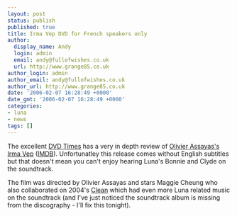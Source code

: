 ```yaml
---
layout: post
status: publish
published: true
title: Irma Vep DVD for French speakers only
author:
  display_name: Andy
  login: admin
  email: andy@fullofwishes.co.uk
  url: http://www.grange85.co.uk
author_login: admin
author_email: andy@fullofwishes.co.uk
author_url: http://www.grange85.co.uk
date: '2006-02-07 16:28:49 +0000'
date_gmt: '2006-02-07 16:28:49 +0000'
categories:
- luna
- news
tags: []
---
```

<p>The excellent <a href="http://www.dvdtimes.co.uk">DVD Times</a> has a very in depth review of <a href="http://www.dvdtimes.co.uk/content.php?contentid=60265">Olivier Assayas's Irma Vep</a> (<a href="http://www.imdb.com/title/tt0116650/maindetails">IMDB</a>). Unfortunatley this release comes without English subtitles but that doesn't mean you can't enjoy hearing Luna's Bonnie and Clyde on the soundtrack.</p>
<p>The film was directed by Olivier Assayas and stars Maggie Cheung who also collaborated on 2004's <a href="http://www.imdb.com/title/tt0388838/">Clean</a> which had even more Luna related music on the soundtrack (and I've just noticed the soundtrack album is missing from the discography - I'll fix this tonight).</p>
